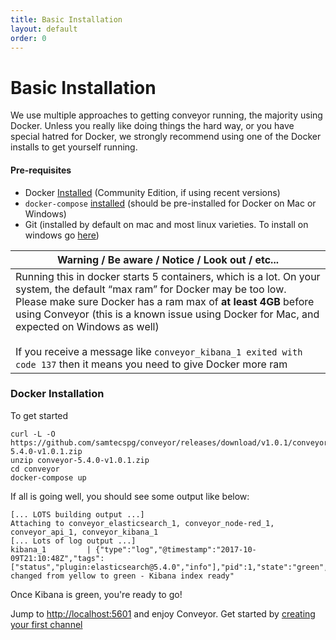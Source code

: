 ```yaml
---
title: Basic Installation
layout: default
order: 0
---
```


# Basic Installation

We use multiple approaches to getting conveyor running, the majority using Docker. Unless you really like doing things the hard way, or you have special hatred for Docker, we strongly recommend using one of the Docker installs to get yourself running.

#### Pre-requisites

* Docker [Installed](https://docs.docker.com/engine/installation/) (Community Edition, if using recent versions)
* `docker-compose` [installed](https://docs.docker.com/compose/install/) (should be pre-installed for Docker on Mac or Windows)
* Git (installed by default on mac and most linux varieties. To install on windows go [here](https://git-for-windows.github.io))

| Warning  /  Be aware  /  Notice  /  Look out  / etc... |
|--------------------------------------------------------|
| Running this in docker starts 5 containers, which is a lot. On your system, the default “max ram” for Docker may be too low. Please make sure Docker has a ram max of **at least 4GB** before using Conveyor (this is a known issue using Docker for Mac, and expected on Windows as well) <br> <br> If you receive a message like `conveyor_kibana_1 exited with code 137` then it means you need to give Docker more ram|

### Docker Installation
To get started


```
curl -L -O https://github.com/samtecspg/conveyor/releases/download/v1.0.1/conveyor-5.4.0-v1.0.1.zip
unzip conveyor-5.4.0-v1.0.1.zip
cd conveyor
docker-compose up
```

If all is going well, you should see some output like below:

```
[... LOTS building output ...]
Attaching to conveyor_elasticsearch_1, conveyor_node-red_1, conveyor_api_1, conveyor_kibana_1
[... Lots of log output ...]
kibana_1         | {"type":"log","@timestamp":"2017-10-09T21:10:48Z","tags":["status","plugin:elasticsearch@5.4.0","info"],"pid":1,"state":"green","message":"Status changed from yellow to green - Kibana index ready"
```

Once Kibana is green, you're ready to go!

Jump to [http://localhost:5601](http://localhost:5601/app/conveyor#/sources) and enjoy Conveyor. Get started by [creating your first channel](./channel-creation.html)
